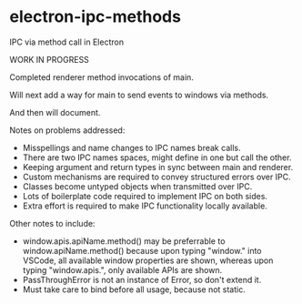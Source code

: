 # electron-ipc-methods

IPC via method call in Electron

WORK IN PROGRESS

Completed renderer method invocations of main.

Will next add a way for main to send events to windows via methods.

And then will document.

Notes on problems addressed:

- Misspellings and name changes to IPC names break calls.
- There are two IPC names spaces, might define in one but call the other.
- Keeping argument and return types in sync between main and renderer.
- Custom mechanisms are required to convey structured errors over IPC.
- Classes become untyped objects when transmitted over IPC.
- Lots of boilerplate code required to implement IPC on both sides.
- Extra effort is required to make IPC functionality locally available.

Other notes to include:

- window.apis.apiName.method() may be preferrable to window.apiName.method() because upon typing "window." into VSCode, all available window properties are shown, whereas upon typing "window.apis.", only available APIs are shown.
- PassThroughError is not an instance of Error, so don't extend it.
- Must take care to bind before all usage, because not static.
